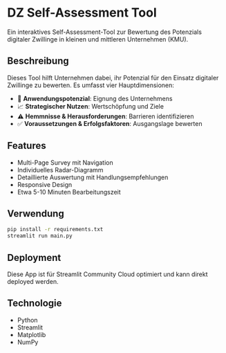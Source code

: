 # DZ Self-Assessment Tool

Ein interaktives Self-Assessment-Tool zur Bewertung des Potenzials digitaler Zwillinge in kleinen und mittleren Unternehmen (KMU).

## Beschreibung

Dieses Tool hilft Unternehmen dabei, ihr Potenzial für den Einsatz digitaler Zwillinge zu bewerten. Es umfasst vier Hauptdimensionen:

- 🎯 **Anwendungspotenzial**: Eignung des Unternehmens
- 📈 **Strategischer Nutzen**: Wertschöpfung und Ziele  
- ⚠️ **Hemmnisse & Herausforderungen**: Barrieren identifizieren
- ✅ **Voraussetzungen & Erfolgsfaktoren**: Ausgangslage bewerten

## Features

- Multi-Page Survey mit Navigation
- Individuelles Radar-Diagramm
- Detaillierte Auswertung mit Handlungsempfehlungen
- Responsive Design
- Etwa 5-10 Minuten Bearbeitungszeit

## Verwendung

```bash
pip install -r requirements.txt
streamlit run main.py
```

## Deployment

Diese App ist für Streamlit Community Cloud optimiert und kann direkt deployed werden.

## Technologie

- Python
- Streamlit
- Matplotlib
- NumPy 